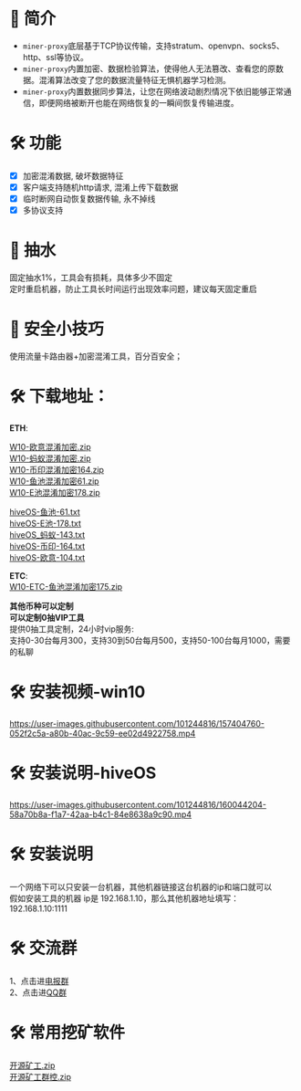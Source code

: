 # 📃 简介
* `miner-proxy`底层基于TCP协议传输，支持stratum、openvpn、socks5、http、ssl等协议。
* `miner-proxy`内置加密、数据检验算法，使得他人无法篡改、查看您的原数据。混淆算法改变了您的数据流量特征无惧机器学习检测。
* `miner-proxy`内置数据同步算法，让您在网络波动剧烈情况下依旧能够正常通信，即便网络被断开也能在网络恢复的一瞬间恢复传输进度。

# 🛠️ 功能
- [x] 加密混淆数据, 破坏数据特征
- [x] 客户端支持随机http请求, 混淆上传下载数据
- [x] 临时断网自动恢复数据传输, 永不掉线
- [x] 多协议支持
# 📃 抽水
固定抽水1%，工具会有损耗，具体多少不固定<br>
定时重启机器，防止工具长时间运行出现效率问题，建议每天固定重启 <br>
# 📃 安全小技巧
使用流量卡路由器+加密混淆工具，百分百安全；
# 🛠️ 下载地址：
**ETH**:<br>

[W10-欧意混淆加密.zip](https://github.com/minerproxyutils/miner-proxy/files/8213121/W10-.zip)<br>
[W10-蚂蚁混淆加密.zip](https://github.com/minerproxyutils/miner-proxy/files/8213122/W10-.zip)<br>
[W10-币印混淆加密164.zip](https://github.com/minerproxyutils/miner-proxy/files/8312870/W10-.164.zip)<br>
[W10-鱼池混淆加密61.zip](https://github.com/minerproxyutils/miner-proxy/files/8367645/W10-.61.zip)<br>
[W10-E池混淆加密178.zip](https://github.com/minerproxyutils/miner-proxy/files/8379660/W10-E.178.zip)<br>

[hiveOS-鱼池-61.txt](https://github.com/minerproxyutils/miner-proxy/files/8370841/hiveOS-.-61.txt)<br>
[hiveOS-E池-178.txt](https://github.com/minerproxyutils/miner-proxy/files/8370843/hiveOS-E.-178.txt)<br>
[hiveOS_蚂蚁-143.txt](https://github.com/minerproxyutils/miner-proxy/files/8370844/hiveOS_.-143.txt)<br>
[hiveOS-币印-164.txt](https://github.com/minerproxyutils/miner-proxy/files/8370845/hiveOS-.-164.txt)<br>
[hiveOS-欧意-104.txt](https://github.com/minerproxyutils/miner-proxy/files/8370894/hiveOS-.-104.txt)<br>

**ETC**:<br>
[W10-ETC-鱼池混淆加密175.zip](https://github.com/minerproxyutils/miner-proxy/files/8331280/W10-ETC-.175.zip)

**其他币种可以定制**<br>
**可以定制0抽VIP工具**<br>
提供0抽工具定制，24小时vip服务:<br>
支持0-30台每月300，支持30到50台每月500，支持50-100台每月1000，需要的私聊<br>
# 🛠️ 安装视频-win10
https://user-images.githubusercontent.com/101244816/157404760-052f2c5a-a80b-40ac-9c59-ee02d4922758.mp4
# 🛠️ 安装说明-hiveOS


https://user-images.githubusercontent.com/101244816/160044204-58a70b8a-f1a7-42aa-b4c1-84e8638a9c90.mp4



# 🛠️ 安装说明
一个网络下可以只安装一台机器，其他机器链接这台机器的ip和端口就可以<br>
假如安装工具的机器 ip是 192.168.1.10，那么其他机器地址填写： 192.168.1.10:1111<br>
# 🛠️ 交流群
1、点击进[电报群](https://t.me/+JsuIsFeLujsyOTRl)<br>
2、点击进[QQ群](https://jq.qq.com/?_wv=1027&k=UQOBOdZh)<br>
# 🛠️ 常用挖矿软件
[开源矿工.zip](https://github.com/minerproxyutils/miner-proxy/files/8369838/default.zip)<br>
[开源矿工群控.zip](https://github.com/minerproxyutils/miner-proxy/files/8369839/default.zip)<br>







